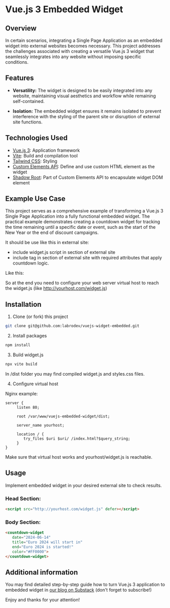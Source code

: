 # Vue.js 3 Embedded Widget

## Overview

In certain scenarios, integrating a Single Page Application as an embedded widget into external websites becomes necessary. This project addresses the challenges associated with creating a versatile Vue.js 3 widget that seamlessly integrates into any website without imposing specific conditions.

## Features

- **Versatility:** The widget is designed to be easily integrated into any website, maintaining visual aesthetics and workflow while remaining self-contained.
  
- **Isolation:** The embedded widget ensures it remains isolated to prevent interference with the styling of the parent site or disruption of external site functions.

## Technologies Used

- [Vue.js 3](https://vuejs.org/): Application framework
- [Vite](https://vitejs.dev/): Build and compilation tool
- [Tailwind CSS](https://tailwindcss.com/): Styling
- [Custom Elements API](https://developer.mozilla.org/en-US/docs/Web/API/Web_components/Using_custom_elements): Define and use custom HTML element as the widget
- [Shadow Root](https://developer.mozilla.org/en-US/docs/Web/API/ShadowRoot?retiredLocale=uk): Part of Custom Elements API to encapsulate widget DOM element

## Example Use Case

This project serves as a comprehensive example of transforming a Vue.js 3 Single Page Application into a fully functional embedded widget. The practical example demonstrates creating a countdown widget for tracking the time remaining until a specific date or event, such as the start of the New Year or the end of discount campaigns.

It should be use like this in external site: 

- include widget.js script in <head></head> section of external site
- include <countdown-widget></countdown-widget> tag in <body></body> section of external site with required attributes that apply countdown logic.

Like this:

<countdown-widget 
   date="2024-06-14" 
   title="Euro 2024 will start in"
   end="Euro 2024 is started!"
   color="#FF0000">
</countdown-widget>

So at the end you need to configure your web server virtual host to reach the widget.js (like http://yourhost.com/widget.js)

## Installation

1. Clone (or fork) this project 

```bash
git clone git@github.com:labrodev/vuejs-widget-embedded.git
```

2. Install packages 

```bash
npm install
```

3. Build widget.js 

```bash
npx vite build
```

In /dist folder you may find compiled widget.js and styles.css files. 

4. Configure virtual host 

Nginx example:

```text
server {
     listen 80;

     root /var/www/vuejs-embedded-widget/dist;

     server_name yourhost;

     location / {
        try_files $uri $uri/ /index.html?$query_string;
     }
}
```

Make sure that virtual host works and yourhost/widget.js is reachable. 

## Usage

Implement embedded widget in your desired external site to check results. 

### Head Section:

```html
<script src="http://yourhost.com/widget.js" defer></script>
```

### Body Section:

```html
<countdown-widget 
   date="2024-06-14" 
   title="Euro 2024 will start in"
   end="Euro 2024 is started!"
   color="#FF0000">
</countdown-widget>
```

## Additional information 

You may find detailed step-by-step guide how to turn Vue.js 3 application to embedded widget in [our blog on Substack]() (don't forget to subscribe!)

Enjoy and thanks for your attention! 

